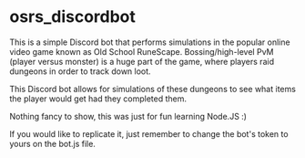 # osrs_discordbot

This is a simple Discord bot that performs simulations in the popular online video game known as Old School RuneScape.
Bossing/high-level PvM (player versus monster) is a huge part of the game, where players raid dungeons in order to track down loot.

This Discord bot allows for simulations of these dungeons to see what items the player would get had they completed them.

Nothing fancy to show, this was just for fun learning Node.JS :)

If you would like to replicate it, just remember to change the bot's token to yours on the bot.js file.
